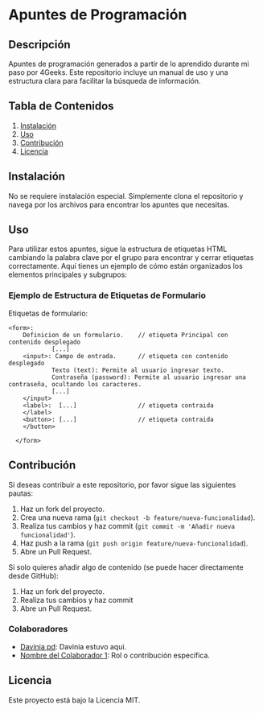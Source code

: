 # Apuntes de Programación

## Descripción
Apuntes de programación generados a partir de lo aprendido durante mi paso por 4Geeks. Este repositorio incluye un manual de uso y una estructura clara para facilitar la búsqueda de información.

## Tabla de Contenidos
1. [Instalación](#instalación)
2. [Uso](#uso)
3. [Contribución](#contribución)
4. [Licencia](#licencia)

## Instalación
No se requiere instalación especial. Simplemente clona el repositorio y navega por los archivos para encontrar los apuntes que necesitas.

## Uso
Para utilizar estos apuntes, sigue la estructura de etiquetas HTML cambiando la palabra clave por el grupo  para encontrar y cerrar etiquetas correctamente. Aquí tienes un ejemplo de cómo están organizados los elementos principales y subgrupos:

### Ejemplo de Estructura de Etiquetas de Formulario
Etiquetas de formulario:

    <form>: 
        Definicion de un formulario.    // etiqueta Principal con contenido desplegado
                [...]
        <input>: Campo de entrada.      // etiqueta con contenido desplegado
                Texto (text): Permite al usuario ingresar texto.     
                Contraseña (password): Permite al usuario ingresar una contraseña, ocultando los caracteres.
                [...] 
        </input> 
        <label>:  [...]                 // etiqueta contraida 
        </label>
        <button>: [...]                 // etiqueta contraida 
        </button>

      </form>

## Contribución
Si deseas contribuir a este repositorio, por favor sigue las siguientes pautas:
1. Haz un fork del proyecto.
2. Crea una nueva rama (`git checkout -b feature/nueva-funcionalidad`).
3. Realiza tus cambios y haz commit (`git commit -m 'Añadir nueva funcionalidad'`).
4. Haz push a la rama (`git push origin feature/nueva-funcionalidad`).
5. Abre un Pull Request.

Si solo quieres añadir algo de contenido (se puede hacer directamente desde GitHub):
1. Haz un fork del proyecto.
2. Realiza tus cambios y haz commit 
3. Abre un Pull Request.

### Colaboradores
- [Davinia pd](https://github.com/daviniapd): Davinia estuvo aqui.
- [Nombre del Colaborador 1](https://github.com/eliasjr89): Rol o contribución específica.



## Licencia
Este proyecto está bajo la Licencia MIT.
